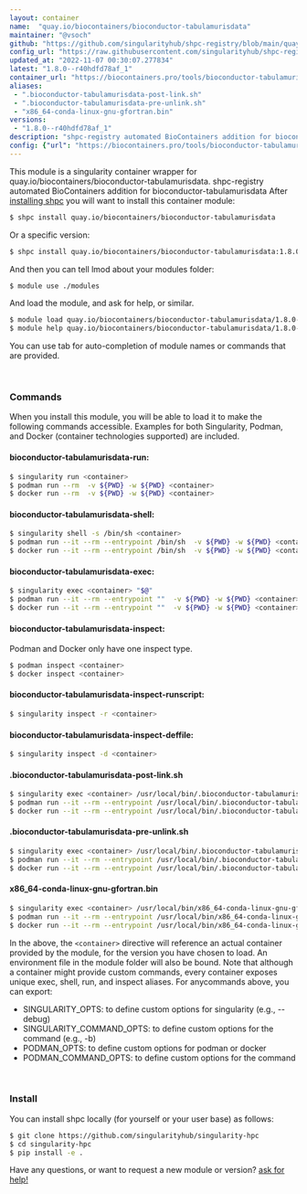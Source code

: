 ```yaml
---
layout: container
name:  "quay.io/biocontainers/bioconductor-tabulamurisdata"
maintainer: "@vsoch"
github: "https://github.com/singularityhub/shpc-registry/blob/main/quay.io/biocontainers/bioconductor-tabulamurisdata/container.yaml"
config_url: "https://raw.githubusercontent.com/singularityhub/shpc-registry/main/quay.io/biocontainers/bioconductor-tabulamurisdata/container.yaml"
updated_at: "2022-11-07 00:30:07.277834"
latest: "1.8.0--r40hdfd78af_1"
container_url: "https://biocontainers.pro/tools/bioconductor-tabulamurisdata"
aliases:
 - ".bioconductor-tabulamurisdata-post-link.sh"
 - ".bioconductor-tabulamurisdata-pre-unlink.sh"
 - "x86_64-conda-linux-gnu-gfortran.bin"
versions:
 - "1.8.0--r40hdfd78af_1"
description: "shpc-registry automated BioContainers addition for bioconductor-tabulamurisdata"
config: {"url": "https://biocontainers.pro/tools/bioconductor-tabulamurisdata", "maintainer": "@vsoch", "description": "shpc-registry automated BioContainers addition for bioconductor-tabulamurisdata", "latest": {"1.8.0--r40hdfd78af_1": "sha256:9abed4edeb2be03b4cd4fd9e3fdb3d860419b4581ac3fb0ed720e2945b4b0855"}, "tags": {"1.8.0--r40hdfd78af_1": "sha256:9abed4edeb2be03b4cd4fd9e3fdb3d860419b4581ac3fb0ed720e2945b4b0855"}, "docker": "quay.io/biocontainers/bioconductor-tabulamurisdata", "aliases": {".bioconductor-tabulamurisdata-post-link.sh": "/usr/local/bin/.bioconductor-tabulamurisdata-post-link.sh", ".bioconductor-tabulamurisdata-pre-unlink.sh": "/usr/local/bin/.bioconductor-tabulamurisdata-pre-unlink.sh", "x86_64-conda-linux-gnu-gfortran.bin": "/usr/local/bin/x86_64-conda-linux-gnu-gfortran.bin"}}
---
```


This module is a singularity container wrapper for quay.io/biocontainers/bioconductor-tabulamurisdata.
shpc-registry automated BioContainers addition for bioconductor-tabulamurisdata
After [installing shpc](#install) you will want to install this container module:


```bash
$ shpc install quay.io/biocontainers/bioconductor-tabulamurisdata
```

Or a specific version:

```bash
$ shpc install quay.io/biocontainers/bioconductor-tabulamurisdata:1.8.0--r40hdfd78af_1
```

And then you can tell lmod about your modules folder:

```bash
$ module use ./modules
```

And load the module, and ask for help, or similar.

```bash
$ module load quay.io/biocontainers/bioconductor-tabulamurisdata/1.8.0--r40hdfd78af_1
$ module help quay.io/biocontainers/bioconductor-tabulamurisdata/1.8.0--r40hdfd78af_1
```

You can use tab for auto-completion of module names or commands that are provided.

<br>

### Commands

When you install this module, you will be able to load it to make the following commands accessible.
Examples for both Singularity, Podman, and Docker (container technologies supported) are included.

#### bioconductor-tabulamurisdata-run:

```bash
$ singularity run <container>
$ podman run --rm  -v ${PWD} -w ${PWD} <container>
$ docker run --rm  -v ${PWD} -w ${PWD} <container>
```

#### bioconductor-tabulamurisdata-shell:

```bash
$ singularity shell -s /bin/sh <container>
$ podman run --it --rm --entrypoint /bin/sh  -v ${PWD} -w ${PWD} <container>
$ docker run --it --rm --entrypoint /bin/sh  -v ${PWD} -w ${PWD} <container>
```

#### bioconductor-tabulamurisdata-exec:

```bash
$ singularity exec <container> "$@"
$ podman run --it --rm --entrypoint ""  -v ${PWD} -w ${PWD} <container> "$@"
$ docker run --it --rm --entrypoint ""  -v ${PWD} -w ${PWD} <container> "$@"
```

#### bioconductor-tabulamurisdata-inspect:

Podman and Docker only have one inspect type.

```bash
$ podman inspect <container>
$ docker inspect <container>
```

#### bioconductor-tabulamurisdata-inspect-runscript:

```bash
$ singularity inspect -r <container>
```

#### bioconductor-tabulamurisdata-inspect-deffile:

```bash
$ singularity inspect -d <container>
```


#### .bioconductor-tabulamurisdata-post-link.sh

```bash
$ singularity exec <container> /usr/local/bin/.bioconductor-tabulamurisdata-post-link.sh
$ podman run --it --rm --entrypoint /usr/local/bin/.bioconductor-tabulamurisdata-post-link.sh   -v ${PWD} -w ${PWD} <container> -c " $@"
$ docker run --it --rm --entrypoint /usr/local/bin/.bioconductor-tabulamurisdata-post-link.sh   -v ${PWD} -w ${PWD} <container> -c " $@"
```


#### .bioconductor-tabulamurisdata-pre-unlink.sh

```bash
$ singularity exec <container> /usr/local/bin/.bioconductor-tabulamurisdata-pre-unlink.sh
$ podman run --it --rm --entrypoint /usr/local/bin/.bioconductor-tabulamurisdata-pre-unlink.sh   -v ${PWD} -w ${PWD} <container> -c " $@"
$ docker run --it --rm --entrypoint /usr/local/bin/.bioconductor-tabulamurisdata-pre-unlink.sh   -v ${PWD} -w ${PWD} <container> -c " $@"
```


#### x86_64-conda-linux-gnu-gfortran.bin

```bash
$ singularity exec <container> /usr/local/bin/x86_64-conda-linux-gnu-gfortran.bin
$ podman run --it --rm --entrypoint /usr/local/bin/x86_64-conda-linux-gnu-gfortran.bin   -v ${PWD} -w ${PWD} <container> -c " $@"
$ docker run --it --rm --entrypoint /usr/local/bin/x86_64-conda-linux-gnu-gfortran.bin   -v ${PWD} -w ${PWD} <container> -c " $@"
```



In the above, the `<container>` directive will reference an actual container provided
by the module, for the version you have chosen to load. An environment file in the
module folder will also be bound. Note that although a container
might provide custom commands, every container exposes unique exec, shell, run, and
inspect aliases. For anycommands above, you can export:

 - SINGULARITY_OPTS: to define custom options for singularity (e.g., --debug)
 - SINGULARITY_COMMAND_OPTS: to define custom options for the command (e.g., -b)
 - PODMAN_OPTS: to define custom options for podman or docker
 - PODMAN_COMMAND_OPTS: to define custom options for the command

<br>

### Install

You can install shpc locally (for yourself or your user base) as follows:

```bash
$ git clone https://github.com/singularityhub/singularity-hpc
$ cd singularity-hpc
$ pip install -e .
```

Have any questions, or want to request a new module or version? [ask for help!](https://github.com/singularityhub/singularity-hpc/issues)